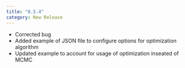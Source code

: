 ```yaml
---
title: "0.5.4"
category: New Release
---
```

- Corrected bug
- Added example of JSON file to configure options for optimization algorithm
- Updated example to account for usage of optimization inseated of MCMC
